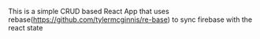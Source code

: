 This is a simple CRUD based React App that uses rebase(https://github.com/tylermcginnis/re-base) to sync firebase
with the react state
